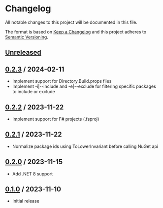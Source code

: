 # Changelog
All notable changes to this project will be documented in this file.

The format is based on [Keep a Changelog](http://keepachangelog.com/en/1.0.0/)
and this project adheres to [Semantic Versioning](http://semver.org/spec/v2.0.0.html).

## [Unreleased]

## [0.2.3] / 2024-02-11
- Implement support for Directory.Build.props files
- Implement -i|--include and -e|--exclude for filtering specific packages to include or exclude

## [0.2.2] / 2023-11-22
- Implement support for F# projects (.fsproj)

## [0.2.1] / 2023-11-22
- Normalize package ids using ToLowerInvariant before calling NuGet api

## [0.2.0] / 2023-11-15
- Add .NET 8 support

## [0.1.0] / 2023-11-10
- Initial release

[Unreleased]: https://github.com/vipentti/dotnet-check-updates/compare/0.2.3...HEAD
[0.2.3]: https://github.com/vipentti/dotnet-check-updates/compare/0.2.2...0.2.3
[0.2.2]: https://github.com/vipentti/dotnet-check-updates/compare/0.2.1...0.2.2
[0.2.1]: https://github.com/vipentti/dotnet-check-updates/compare/0.2.0...0.2.1
[0.2.0]: https://github.com/vipentti/dotnet-check-updates/compare/0.1.0...0.2.0
[0.1.0]: https://github.com/vipentti/dotnet-check-updates/tree/0.1.0
